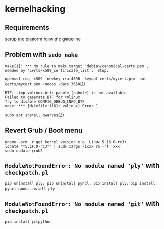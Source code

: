 # kernelhacking

## Requirements
[setup the platform](https://kernelnewbies.org/OutreachyfirstpatchSetup)
[follw the guideline](https://kernelnewbies.org/FirstKernelPatch)

## Problem with `sudo make`
```
make[1]: *** No rule to make target 'debian/canonical-certs.pem', needed by 'certs/x509_certificate_list'.  Stop.
```

`openssl req -x509 -newkey rsa:4096 -keyout certs/mycert.pem -out certs/mycert.pem -nodes -days 3650`[(1)](https://askubuntu.com/questions/1329538/compiling-the-kernel-5-11-11)

```
BTF: .tmp_vmlinux.btf: pahole (pahole) is not available
Failed to generate BTF for vmlinux
Try to disable CONFIG_DEBUG_INFO_BTF
make: *** [Makefile:1161: vmlinux] Error 1
```
`sudo apt install dwarves`[(2)](https://stackoverflow.com/questions/61657707/btf-tmp-vmlinux-btf-pahole-pahole-is-not-available)

## Revert Grub / Boot menu
```
uname -srm  # get kernel version e.g. Linux 5.16.0-rc3+
locate "*5.16.0-rc3*" | sudo xargs -ixxx rm -rf 'xxx'
sudo update-grub2
```

## `ModuleNotFoundError: No module named 'ply'` with `checkpatch.pl`
`pip uninstall ply; pip uninstall pyhcl; pip install ply; pip install pyhcl`
`conda install ply`

## `ModuleNotFoundError: No module named 'git'` with `checkpatch.pl`
`pip install gitpython`
